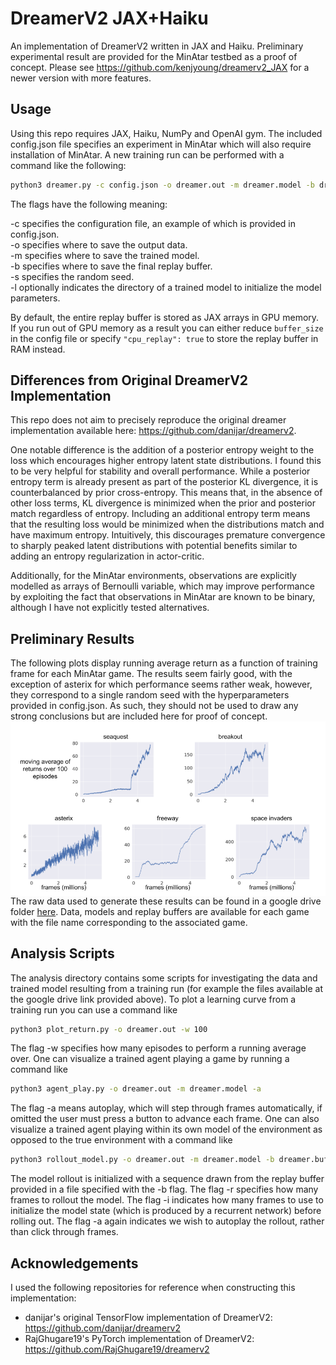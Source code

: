# DreamerV2 JAX+Haiku
An implementation of DreamerV2 written in JAX and Haiku. Preliminary experimental result are provided for the MinAtar testbed as a proof of concept. Please see https://github.com/kenjyoung/dreamerv2_JAX for a newer version with more features.

## Usage
Using this repo requires JAX, Haiku, NumPy and OpenAI gym. The included config.json file specifies an experiment in MinAtar which will also require installation of MinAtar. A new training run can be performed with a command like the following:
```bash
python3 dreamer.py -c config.json -o dreamer.out -m dreamer.model -b dreamer.buffer -s 0
```
The flags have the following meaning:

-c specifies the configuration file, an example of which is provided in config.json.<br>
-o specifies where to save the output data.<br> 
-m specifies where to save the trained model.<br>
-b specifies where to save the final replay buffer.<br>
-s specifies the random seed.<br>
-l optionally indicates the directory of a trained model to initialize the model parameters.<br>

By default, the entire replay buffer is stored as JAX arrays in GPU memory. If you run out of GPU memory as a result you can either reduce `buffer_size` in the config file or specify `"cpu_replay": true` to store the replay buffer in RAM instead.

## Differences from Original DreamerV2 Implementation
This repo does not aim to precisely reproduce the original dreamer implementation available here: https://github.com/danijar/dreamerv2. 

One notable difference is the addition of a posterior entropy weight to the loss which encourages higher entropy latent state distributions. I found this to be very helpful for stability and overall performance. While a posterior entropy term is already present as part of the posterior KL divergence, it is counterbalanced by prior cross-entropy. This means that, in the absence of other loss terms, KL divergence is minimized when the prior and posterior match regardless of entropy. Including an additional entropy term means that the resulting loss would be minimized when the distributions match and have maximum entropy. Intuitively, this discourages premature convergence to sharply peaked latent distributions with potential benefits similar to adding an entropy regularization in actor-critic.  

Additionally, for the MinAtar environments, observations are explicitly modelled as arrays of Bernoulli variable, which may improve performance by exploiting the fact that observations in MinAtar are known to be binary, although I have not explicitly tested alternatives.

## Preliminary Results
The following plots display running average return as a function of training frame for each MinAtar game. The results seem fairly good, with the exception of asterix for which performance seems rather weak, however, they correspond to a single random seed with the hyperparameters provided in config.json. As such, they should not be used to draw any strong conclusions but are included here for proof of concept.
<img align="center" src="img/learning_curves.png" width=800>
The raw data used to generate these results can be found in a google drive folder [here](https://drive.google.com/drive/folders/1fQiWf7JJBdq0PsQc1rMXoGkFlAD-1b2e?usp=sharing). Data, models and replay buffers are available for each game with the file name corresponding to the associated game.

## Analysis Scripts
The analysis directory contains some scripts for investigating the data and trained model resulting from a training run (for example the files available at the google drive link provided above). To plot a learning curve from a training run you can use a command like
```bash
python3 plot_return.py -o dreamer.out -w 100
````
The flag -w specifies how many episodes to perform a running average over. One can visualize a trained agent playing a game by running a command like
```bash
python3 agent_play.py -o dreamer.out -m dreamer.model -a

````
The flag -a means autoplay, which will step through frames automatically, if omitted the user must press a button to advance each frame. One can also visualize a trained agent playing within its own model of the environment as opposed to the true environment with a command like
```bash
python3 rollout_model.py -o dreamer.out -m dreamer.model -b dreamer.buffer -r 100 -i 10 -a

````
The model rollout is initialized with a sequence drawn from the replay buffer provided in a file specified with the -b flag. The flag -r specifies how many frames to rollout the model. The flag -i indicates how many frames to use to initialize the model state (which is produced by a recurrent network) before rolling out. The flag -a again indicates we wish to autoplay the rollout, rather than click through frames.

## Acknowledgements
I used the following repositories for reference when constructing this implementation:

- danijar's original TensorFlow implementation of DreamerV2: https://github.com/danijar/dreamerv2<br>
- RajGhugare19's PyTorch implementation of DreamerV2: https://github.com/RajGhugare19/dreamerv2<br>
